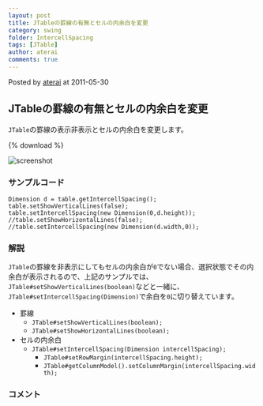 ```yaml
---
layout: post
title: JTableの罫線の有無とセルの内余白を変更
category: swing
folder: IntercellSpacing
tags: [JTable]
author: aterai
comments: true
---
```


Posted by [aterai](http://terai.xrea.jp/aterai.html) at 2011-05-30

## JTableの罫線の有無とセルの内余白を変更
`JTable`の罫線の表示非表示とセルの内余白を変更します。

{% download %}

![screenshot](https://lh3.googleusercontent.com/-zDg_KUxGwU4/TeNHkhhJYGI/AAAAAAAAA8M/G5R8rKLVzUg/s800/IntercellSpacing.png)

### サンプルコード
<pre class="prettyprint"><code>Dimension d = table.getIntercellSpacing();
table.setShowVerticalLines(false);
table.setIntercellSpacing(new Dimension(0,d.height));
//table.setShowHorizontalLines(false);
//table.setIntercellSpacing(new Dimension(d.width,0));
</code></pre>

### 解説
`JTable`の罫線を非表示にしてもセルの内余白が`0`でない場合、選択状態でその内余白が表示されるので、上記のサンプルでは、`JTable#setShowVerticalLines(boolean)`などと一緒に、`JTable#setIntercellSpacing(Dimension)`で余白を`0`に切り替えています。

- 罫線
    - `JTable#setShowVerticalLines(boolean);`
    - `JTable#setShowHorizontalLines(boolean);`
- セルの内余白
    - `JTable#setIntercellSpacing(Dimension intercellSpacing);`
        - `JTable#setRowMargin(intercellSpacing.height);`
        - `JTable#getColumnModel().setColumnMargin(intercellSpacing.width);`

<!-- dummy comment line for breaking list -->

### コメント
